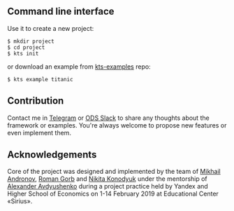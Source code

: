 ## Command line interface
Use it to create a new project:
```
$ mkdir project
$ cd project
$ kts init
```
or download an example from [kts-examples](https://github.com/konodyuk/kts-examples) repo:
```
$ kts example titanic
```

## Contribution
Contact me in [Telegram](https://telegram.me/konodyuk) or [ODS Slack](https://opendatascience.slack.com/team/UC43HUBQV) to share any thoughts about the framework or examples. You're always welcome to propose new features or even implement them. 

## Acknowledgements
Core of the project was designed and implemented by the team of [Mikhail Andronov](https://github.com/Academich), [Roman Gorb](https://github.com/rvg77) and [Nikita Konodyuk](https://github.com/konodyuk) under the mentorship of [Alexander Avdyushenko](https://github.com/avalur) during a project practice held by Yandex and Higher School of Economics on 1-14 February 2019 at Educational Center «Sirius».
